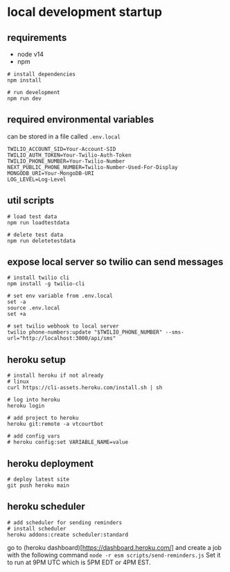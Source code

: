 
# local development startup

## requirements

- node v14
- npm

```
# install dependencies
npm install

# run development
npm run dev
```

## required environmental variables

can be stored in a file called `.env.local`

```
TWILIO_ACCOUNT_SID=Your-Account-SID
TWILIO_AUTH_TOKEN=Your-Twilio-Auth-Token
TWILIO_PHONE_NUMBER=Your-Twilio-Number
NEXT_PUBLIC_PHONE_NUMBER=Twilio-Number-Used-For-Display
MONGODB_URI=Your-MongoDB-URI
LOG_LEVEL=Log-Level
```

## util scripts

```
# load test data
npm run loadtestdata

# delete test data
npm run deletetestdata
```

## expose local server so twilio can send messages

```
# install twilio cli
npm install -g twilio-cli

# set env variable from .env.local
set -a
source .env.local
set +a

# set twilio webhook to local server
twilio phone-numbers:update "$TWILIO_PHONE_NUMBER" --sms-url="http://localhost:3000/api/sms"
```

## heroku setup

```
# install heroku if not already
# linux
curl https://cli-assets.heroku.com/install.sh | sh

# log into heroku
heroku login

# add project to heroku
heroku git:remote -a vtcourtbot

# add config vars
# heroku config:set VARIABLE_NAME=value
```

## heroku deployment

```
# deploy latest site
git push heroku main
```

## heroku scheduler

```
# add scheduler for sending reminders
# install scheduler
heroku addons:create scheduler:standard
```

go to (heroku dashboard)[https://dashboard.heroku.com/] and create a job with the following command
`node -r esm scripts/send-reminders.js`
Set it to run at 9PM UTC which is 5PM EDT or 4PM EST.
